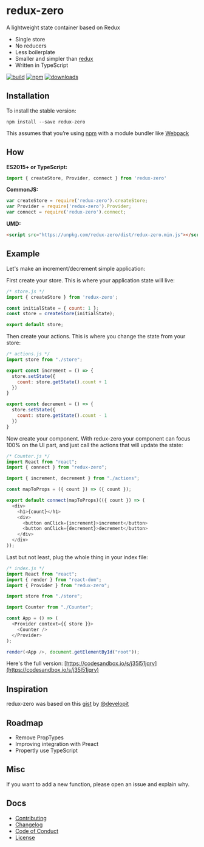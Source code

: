 redux-zero
===
A lightweight state container based on Redux

- Single store
- No reducers
- Less boilerplate
- Smaller and simpler than [redux](https://github.com/reactjs/redux)
- Written in TypeScript

[![build](https://img.shields.io/travis/concretesolutions/redux-zero/master.svg)](https://travis-ci.org/concretesolutions/redux-zero)
[![npm](https://img.shields.io/npm/v/redux-zero.svg)](https://www.npmjs.com/package/redux-zero)
[![downloads](https://img.shields.io/npm/dm/redux-zero.svg)](https://www.npmjs.com/package/redux-zero)


## Installation

To install the stable version:

```
npm install --save redux-zero
```

This assumes that you’re using [npm](https://www.npmjs.com/) with a module bundler like [Webpack](http://webpack.github.io)

## How

**ES2015+ or TypeScript:**

```js
import { createStore, Provider, connect } from 'redux-zero'
```

**CommonJS:**

```js
var createStore = require('redux-zero').createStore;
var Provider = require('redux-zero').Provider;
var connect = require('redux-zero').connect;
```

**UMD:**

```html
<script src="https://unpkg.com/redux-zero/dist/redux-zero.min.js"></script>
```

## Example

Let's make an increment/decrement simple application:

First create your store. This is where your application state will live:

```js
/* store.js */
import { createStore } from 'redux-zero';

const initialState = { count: 1 };
const store = createStore(initialState);

export default store;
```

Then create your actions. This is where you change the state from your store:

```js
/* actions.js */
import store from "./store";

export const increment = () => {
  store.setState({
    count: store.getState().count + 1
  })
}

export const decrement = () => {
  store.setState({
    count: store.getState().count - 1
  })
}
```

Now create your component. With redux-zero your component can focus 100% on the UI part, and just call the actions that will update the state:

```js
/* Counter.js */
import React from "react";
import { connect } from "redux-zero";

import { increment, decrement } from "./actions";

const mapToProps = ({ count }) => ({ count });

export default connect(mapToProps)(({ count }) => (
  <div>
    <h1>{count}</h1>
    <div>
      <button onClick={increment}>increment</button>
      <button onClick={decrement}>decrement</button>
    </div>
  </div>
));
```

Last but not least, plug the whole thing in your index file:

```js
/* index.js */
import React from "react";
import { render } from "react-dom";
import { Provider } from "redux-zero";

import store from "./store";

import Counter from "./Counter";

const App = () => (
  <Provider context={{ store }}>
    <Counter />
  </Provider>
);

render(<App />, document.getElementById("root"));
```

Here's the full version: [https://codesandbox.io/s/j35l51jqrv](https://codesandbox.io/s/j35l51jqrv)

## Inspiration
redux-zero was based on this [gist](https://gist.github.com/developit/55c48d294abab13a146eac236bae3219) by [@developit](https://github.com/developit)

## Roadmap
- Remove PropTypes
- Improving integration with Preact
- Propertly use TypeScript

## Misc

If you want to add a new function, please open an issue and explain why.

## Docs

* [Contributing](https://github.com/concretesolutions/redux-zero.js/blob/master/CONTRIBUTING.md)
* [Changelog](https://github.com/concretesolutions/redux-zero.js/blob/master/CHANGELOG.md)
* [Code of Conduct](https://github.com/concretesolutions/redux-zero.js/blob/master/CODE_OF_CONDUCT.md)
* [License](https://github.com/concretesolutions/redux-zero.js/blob/master/LICENSE.md)
